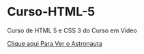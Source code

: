 # Curso-HTML-5
 Curso de HTML 5 e CSS 3 do Curso em Video

<a href="">Clique aqui Para Ver o Astronauta</a>